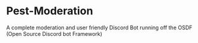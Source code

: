 # Pest-Moderation

A complete moderation and user friendly Discord Bot running off the OSDF (Open Source Discord bot Framework)
